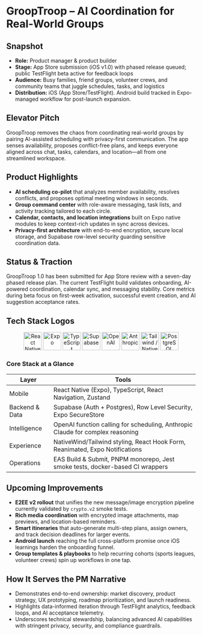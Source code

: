 # GroopTroop – AI Coordination for Real-World Groups

## Snapshot
- **Role:** Product manager & product builder
- **Stage:** App Store submission (iOS v1.0) with phased release queued; public TestFlight beta active for feedback loops
- **Audience:** Busy families, friend groups, volunteer crews, and community teams that juggle schedules, tasks, and logistics
- **Distribution:** iOS (App Store/TestFlight). Android build tracked in Expo-managed workflow for post-launch expansion.

## Elevator Pitch
GroopTroop removes the chaos from coordinating real-world groups by pairing AI-assisted scheduling with privacy-first communication. The app senses availability, proposes conflict-free plans, and keeps everyone aligned across chat, tasks, calendars, and location—all from one streamlined workspace.

## Product Highlights
- **AI scheduling co-pilot** that analyzes member availability, resolves conflicts, and proposes optimal meeting windows in seconds.
- **Group command center** with role-aware messaging, task lists, and activity tracking tailored to each circle.
- **Calendar, contacts, and location integrations** built on Expo native modules to keep context-rich updates in sync across devices.
- **Privacy-first architecture** with end-to-end encryption, secure local storage, and Supabase row-level security guarding sensitive coordination data.

## Status & Traction
GroopTroop 1.0 has been submitted for App Store review with a seven-day phased release plan. The current TestFlight build validates onboarding, AI-powered coordination, calendar sync, and messaging stability. Core metrics during beta focus on first-week activation, successful event creation, and AI suggestion acceptance rates.

## Tech Stack Logos
<p align="center">
  <img src="https://cdn.jsdelivr.net/gh/devicons/devicon/icons/react/react-original.svg" alt="React Native" height="48" />
  <img src="https://avatars.githubusercontent.com/u/12504344?s=200&v=4" alt="Expo" height="48" />
  <img src="https://cdn.jsdelivr.net/gh/devicons/devicon/icons/typescript/typescript-original.svg" alt="TypeScript" height="48" />
  <img src="https://raw.githubusercontent.com/supabase-community/supabase-brand-assets/main/supabase-logo-icon.png" alt="Supabase" height="48" />
  <img src="https://upload.wikimedia.org/wikipedia/commons/4/4d/OpenAI_Logo.svg" alt="OpenAI" height="48" />
  <img src="https://upload.wikimedia.org/wikipedia/commons/5/5f/Anthropic_logo.svg" alt="Anthropic" height="48" />
  <img src="https://cdn.jsdelivr.net/gh/devicons/devicon/icons/tailwindcss/tailwindcss-plain.svg" alt="Tailwind / NativeWind" height="48" />
  <img src="https://cdn.jsdelivr.net/gh/devicons/devicon/icons/postgresql/postgresql-original.svg" alt="PostgreSQL" height="48" />
</p>

### Core Stack at a Glance
| Layer | Tools |
| --- | --- |
| Mobile | React Native (Expo), TypeScript, React Navigation, Zustand |
| Backend & Data | Supabase (Auth + Postgres), Row Level Security, Expo SecureStore |
| Intelligence | OpenAI function calling for scheduling, Anthropic Claude for complex reasoning |
| Experience | NativeWind/Tailwind styling, React Hook Form, Reanimated, Expo Notifications |
| Operations | EAS Build & Submit, PNPM monorepo, Jest smoke tests, docker-based CI wrappers |

## Upcoming Improvements
- **E2EE v2 rollout** that unifies the new message/image encryption pipeline currently validated by `crypto.v2` smoke tests.
- **Rich media coordination** with encrypted image attachments, map previews, and location-based reminders.
- **Smart itineraries** that auto-generate multi-step plans, assign owners, and track decision deadlines for larger events.
- **Android launch** reaching the full cross-platform promise once iOS learnings harden the onboarding funnel.
- **Group templates & playbooks** to help recurring cohorts (sports leagues, volunteer crews) spin up workflows in one tap.

## How It Serves the PM Narrative
- Demonstrates end-to-end ownership: market discovery, product strategy, UX prototyping, roadmap prioritization, and launch readiness.
- Highlights data-informed iteration through TestFlight analytics, feedback loops, and AI acceptance telemetry.
- Underscores technical stewardship, balancing advanced AI capabilities with stringent privacy, security, and compliance guardrails.
